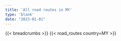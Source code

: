 ```yaml
---
title: 'All road routes in MY'
type: 'blank'
date: "2023-01-01"
---
```


{{< breadcrumbs >}}
{{< road_routes country=MY >}}
